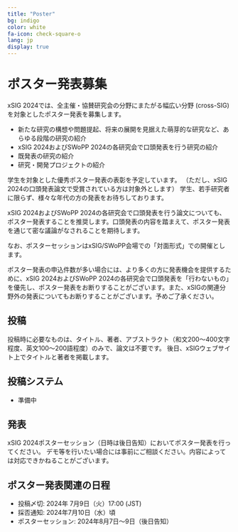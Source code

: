 ```yaml
---
title: "Poster"
bg: indigo
color: white
fa-icon: check-square-o
lang: jp
display: true
---
```

<a name="poster"></a>

# ポスター発表募集

xSIG 2024では、全主催・協賛研究会の分野にまたがる幅広い分野 (cross-SIG) を対象としたポスター発表を募集します。

- 新たな研究の構想や問題提起、将来の展開を見据えた萌芽的な研究など、あらゆる段階の研究の紹介
- xSIG 2024およびSWoPP 2024の各研究会で口頭発表を行う研究の紹介
- 既発表の研究の紹介
- 研究・開発プロジェクトの紹介

学生を対象とした優秀ポスター発表の表彰を予定しています。
（ただし、xSIG 2024の口頭発表論文で受賞されている方は対象外とします）
学生、若手研究者に限らず、様々な年代の方の発表をお待ちしております。

xSIG 2024およびSWoPP 2024の各研究会で口頭発表を行う論文についても、ポスター発表することを推奨します。口頭発表の内容を踏まえて、ポスター発表を通じて密な議論がなされることを期待します。

なお、ポスターセッションはxSIG/SWoPP会場での「対面形式」での開催とします。

ポスター発表の申込件数が多い場合には、より多くの方に発表機会を提供するために、xSIG 2024およびSWoPP 2024の各研究会で口頭発表を「行わないもの」を優先し、ポスター発表をお断りすることがございます。また、xSIGの関連分野外の発表についてもお断りすることがございます。予めご了承ください。

投稿
--------------------

投稿時に必要なものは、タイトル、著者、アブストラクト（和文200〜400文字程度、英文100〜200語程度）のみで、論文は不要です。
後日、xSIGウェブサイト上でタイトルと著者を掲載します。

投稿システム
--------------------
- 準備中



発表
--------------------

xSIG 2024ポスターセッション（日時は後日告知）においてポスター発表を行ってください。
デモ等を行いたい場合には事前にご相談ください。内容によっては対応できかねることがございます。



ポスター発表関連の日程
--------------------

- 投稿〆切: 2024年 7月9日（火）17:00 (JST)
- 採否通知: 2024年7月10日（水）頃
- ポスターセッション: 2024年8月7日〜9日（後日告知）
